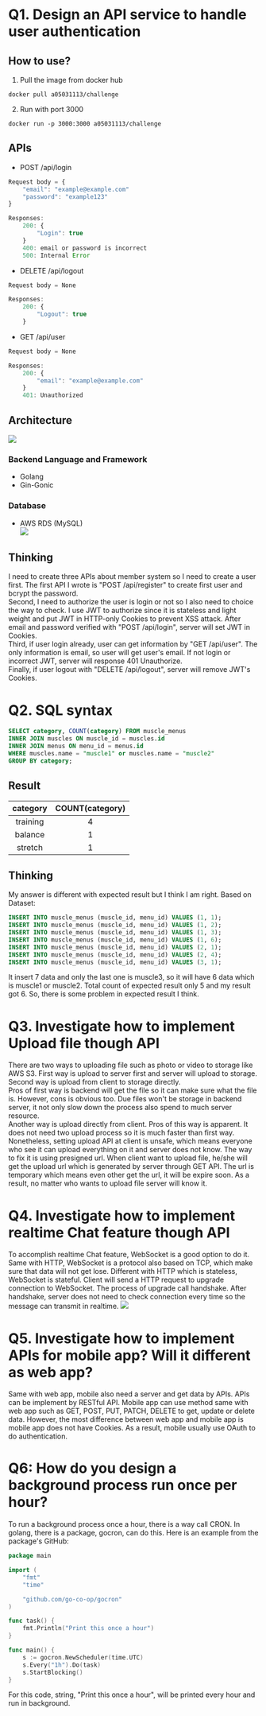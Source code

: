 # Q1. Design an API service to handle user authentication

## How to use?

1. Pull the image from docker hub

```
docker pull a05031113/challenge
```

2. Run with port 3000

```
docker run -p 3000:3000 a05031113/challenge
```

## APIs

- POST /api/login

```js
Request body = {
    "email": "example@example.com"
    "password": "example123"
}

Responses:
    200: {
        "Login": true
    }
    400: email or password is incorrect
    500: Internal Error
```

- DELETE /api/logout

```js
Request body = None

Responses:
    200: {
        "Logout": true
    }
```

- GET /api/user

```js
Request body = None

Responses:
    200: {
        "email": "example@example.com"
    }
    401: Unauthorized
```

## Architecture

![](img/architecture.png)

### Backend Language and Framework

- Golang
- Gin-Gonic

### Database

- AWS RDS (MySQL)  
  ![](img/data_structure.png)

## Thinking

I need to create three APIs about member system so I need to create a user first. The first API I wrote is "POST /api/register" to create first user and bcrypt the password.  
Second, I need to authorize the user is login or not so I also need to choice the way to check. I use JWT to authorize since it is stateless and light weight and put JWT in HTTP-only Cookies to prevent XSS attack. After email and password verified with "POST /api/login", server will set JWT in Cookies.  
Third, if user login already, user can get information by "GET /api/user". The only information is email, so user will get user's email. If not login or incorrect JWT, server will response 401 Unauthorize.  
Finally, if user logout with "DELETE /api/logout", server will remove JWT's Cookies.

# Q2. SQL syntax

```sql
SELECT category, COUNT(category) FROM muscle_menus
INNER JOIN muscles ON muscle_id = muscles.id
INNER JOIN menus ON menu_id = menus.id
WHERE muscles.name = "muscle1" or muscles.name = "muscle2"
GROUP BY category;
```

## Result

| category | COUNT(category) |
| :------: | :-------------: |
| training |        4        |
| balance  |        1        |
| stretch  |        1        |

## Thinking

My answer is different with expected result but I think I am right.
Based on Dataset:

```sql
INSERT INTO muscle_menus (muscle_id, menu_id) VALUES (1, 1);
INSERT INTO muscle_menus (muscle_id, menu_id) VALUES (1, 2);
INSERT INTO muscle_menus (muscle_id, menu_id) VALUES (1, 3);
INSERT INTO muscle_menus (muscle_id, menu_id) VALUES (1, 6);
INSERT INTO muscle_menus (muscle_id, menu_id) VALUES (2, 1);
INSERT INTO muscle_menus (muscle_id, menu_id) VALUES (2, 4);
INSERT INTO muscle_menus (muscle_id, menu_id) VALUES (3, 1);
```

It insert 7 data and only the last one is muscle3, so it will have 6 data which is muscle1 or muscle2.
Total count of expected result only 5 and my result got 6. So, there is some problem in expected result I think.

# Q3. Investigate how to implement Upload file though API

There are two ways to uploading file such as photo or video to storage like AWS S3. First way is upload to server first and server will upload to storage. Second way is upload from client to storage directly.  
Pros of first way is backend will get the file so it can make sure what the file is. However, cons is obvious too. Due files won't be storage in backend server, it not only slow down the process also spend to much server resource.  
Another way is upload directly from client. Pros of this way is apparent. It does not need two upload process so it is much faster than first way. Nonetheless, setting upload API at client is unsafe, which means everyone who see it can upload everything on it and server does not know. The way to fix it is using presigned url. When client want to upload file, he/she will get the upload url which is generated by server through GET API. The url is temporary which means even other get the url, it will be expire soon. As a result, no matter who wants to upload file server will know it.

# Q4. Investigate how to implement realtime Chat feature though API

To accomplish realtime Chat feature, WebSocket is a good option to do it. Same with HTTP, WebSocket is a protocol also based on TCP, which make sure that data will not get lose. Different with HTTP which is stateless, WebSocket is stateful. Client will send a HTTP request to upgrade connection to WebSocket. The process of upgrade call handshake. After handshake, server does not need to check connection every time so the message can transmit in realtime.
![](/img/HTTPvsSocket.png)

# Q5. Investigate how to implement APIs for mobile app? Will it different as web app?

Same with web app, mobile also need a server and get data by APIs. APIs can be implement by RESTful API. Mobile app can use method same with web app such as GET, POST, PUT, PATCH, DELETE to get, update or delete data. However, the most difference between web app and mobile app is mobile app does not have Cookies. As a result, mobile usually use OAuth to do authentication.

# Q6: How do you design a background process run once per hour?

To run a background process once a hour, there is a way call CRON. In golang, there is a package, gocron, can do this. Here is an example from the package's GitHub:

```go
package main

import (
	"fmt"
	"time"

	"github.com/go-co-op/gocron"
)

func task() {
	fmt.Println("Print this once a hour")
}

func main() {
	s := gocron.NewScheduler(time.UTC)
	s.Every("1h").Do(task)
	s.StartBlocking()
}
```

For this code, string, "Print this once a hour", will be printed every hour and run in background.
